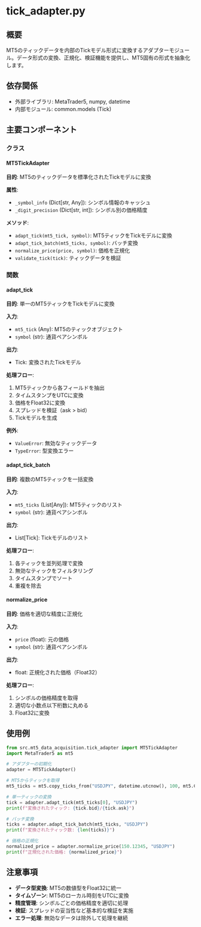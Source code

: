 # tick_adapter.py

## 概要
MT5のティックデータを内部のTickモデル形式に変換するアダプターモジュール。データ形式の変換、正規化、検証機能を提供し、MT5固有の形式を抽象化します。

## 依存関係
- 外部ライブラリ: MetaTrader5, numpy, datetime
- 内部モジュール: common.models (Tick)

## 主要コンポーネント

### クラス

#### MT5TickAdapter
**目的**: MT5のティックデータを標準化されたTickモデルに変換

**属性**:
- `_symbol_info` (Dict[str, Any]): シンボル情報のキャッシュ
- `_digit_precision` (Dict[str, int]): シンボル別の価格精度

**メソッド**:
- `adapt_tick(mt5_tick, symbol)`: MT5ティックをTickモデルに変換
- `adapt_tick_batch(mt5_ticks, symbol)`: バッチ変換
- `normalize_price(price, symbol)`: 価格を正規化
- `validate_tick(tick)`: ティックデータを検証

### 関数

#### adapt_tick
**目的**: 単一のMT5ティックをTickモデルに変換

**入力**:
- `mt5_tick` (Any): MT5のティックオブジェクト
- `symbol` (str): 通貨ペアシンボル

**出力**:
- Tick: 変換されたTickモデル

**処理フロー**:
1. MT5ティックから各フィールドを抽出
2. タイムスタンプをUTCに変換
3. 価格をFloat32に変換
4. スプレッドを検証（ask > bid）
5. Tickモデルを生成

**例外**:
- `ValueError`: 無効なティックデータ
- `TypeError`: 型変換エラー

#### adapt_tick_batch
**目的**: 複数のMT5ティックを一括変換

**入力**:
- `mt5_ticks` (List[Any]): MT5ティックのリスト
- `symbol` (str): 通貨ペアシンボル

**出力**:
- List[Tick]: Tickモデルのリスト

**処理フロー**:
1. 各ティックを並列処理で変換
2. 無効なティックをフィルタリング
3. タイムスタンプでソート
4. 重複を除去

#### normalize_price
**目的**: 価格を適切な精度に正規化

**入力**:
- `price` (float): 元の価格
- `symbol` (str): 通貨ペアシンボル

**出力**:
- float: 正規化された価格（Float32）

**処理フロー**:
1. シンボルの価格精度を取得
2. 適切な小数点以下桁数に丸める
3. Float32に変換

## 使用例
```python
from src.mt5_data_acquisition.tick_adapter import MT5TickAdapter
import MetaTrader5 as mt5

# アダプターの初期化
adapter = MT5TickAdapter()

# MT5からティックを取得
mt5_ticks = mt5.copy_ticks_from("USDJPY", datetime.utcnow(), 100, mt5.COPY_TICKS_ALL)

# 単一ティックの変換
tick = adapter.adapt_tick(mt5_ticks[0], "USDJPY")
print(f"変換されたティック: {tick.bid}/{tick.ask}")

# バッチ変換
ticks = adapter.adapt_tick_batch(mt5_ticks, "USDJPY")
print(f"変換されたティック数: {len(ticks)}")

# 価格の正規化
normalized_price = adapter.normalize_price(150.12345, "USDJPY")
print(f"正規化された価格: {normalized_price}")
```

## 注意事項
- **データ型変換**: MT5の数値型をFloat32に統一
- **タイムゾーン**: MT5のローカル時刻をUTCに変換
- **精度管理**: シンボルごとの価格精度を適切に処理
- **検証**: スプレッドの妥当性など基本的な検証を実施
- **エラー処理**: 無効なデータは除外して処理を継続